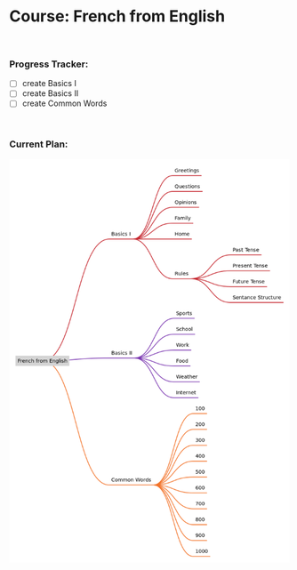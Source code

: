# Course: French from English
<br>

### Progress Tracker:
- [ ] create Basics I
- [ ] create Basics II
- [ ] create Common Words
<br>

### Current Plan:
![Course Mindmap](https://raw.githubusercontent.com/nathancoooper/LibreLingo-FR-from-EN/main/assets/mindmap.png
 "Course Mindmap")
